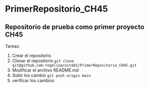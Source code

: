 # PrimerRepositorio_CH45

## Repositorio de prueba como primer proyecto CH45

Tareas:
1. Crear el repositorio
2. Clonar el repositorio
` git clone git@github.com:rogelioacosta01/PrimerRepositorio_CH45.git `
3. Modificar el archivo README.md
4. Subir los cambio
` git push origin main `
5. verificar los cambios

